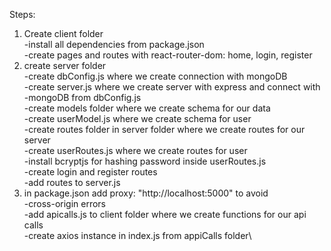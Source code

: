 Steps:

1. Create client folder\
   -install all dependencies from package.json\
   -create pages and routes with react-router-dom: home, login, register
2. create server folder\
   -create dbConfig.js where we create connection with mongoDB\
   -create server.js where we create server with express and connect with \
   -mongoDB from dbConfig.js\
   -create models folder where we create schema for our data\
   -create userModel.js where we create schema for user\
   -create routes folder in server folder where we create routes for our server\
   -create userRoutes.js where we create routes for user\
   -install bcryptjs for hashing password inside userRoutes.js\
   -create login and register routes\
   -add routes to server.js
3. in package.json add proxy: "http://localhost:5000" to avoid \
   -cross-origin errors\
   -add apicalls.js to client folder where we create functions for our api calls\
   -create axios instance in index.js from appiCalls folder\
